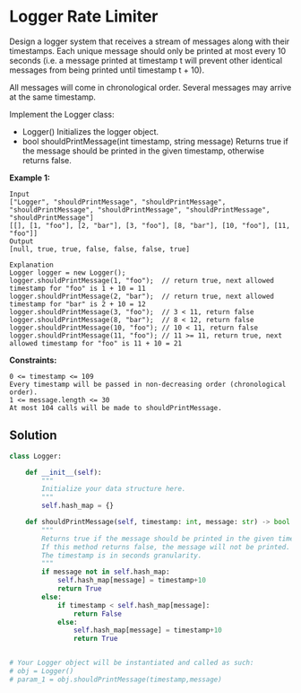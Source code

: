 <h1>Logger Rate Limiter</h1>

<p>
Design a logger system that receives a stream of messages along with their timestamps. Each unique message should only be printed at most every 10 seconds (i.e. a message printed at timestamp t will prevent other identical messages from being printed until timestamp t + 10).

All messages will come in chronological order. Several messages may arrive at the same timestamp.

Implement the Logger class:

- Logger() Initializes the logger object.
- bool shouldPrintMessage(int timestamp, string message) Returns true if the message should be printed in the given timestamp, otherwise returns false.

</p>

<b>Example 1:</b>

    Input
    ["Logger", "shouldPrintMessage", "shouldPrintMessage", "shouldPrintMessage", "shouldPrintMessage", "shouldPrintMessage", "shouldPrintMessage"]
    [[], [1, "foo"], [2, "bar"], [3, "foo"], [8, "bar"], [10, "foo"], [11, "foo"]]
    Output
    [null, true, true, false, false, false, true]

    Explanation
    Logger logger = new Logger();
    logger.shouldPrintMessage(1, "foo");  // return true, next allowed timestamp for "foo" is 1 + 10 = 11
    logger.shouldPrintMessage(2, "bar");  // return true, next allowed timestamp for "bar" is 2 + 10 = 12
    logger.shouldPrintMessage(3, "foo");  // 3 < 11, return false
    logger.shouldPrintMessage(8, "bar");  // 8 < 12, return false
    logger.shouldPrintMessage(10, "foo"); // 10 < 11, return false
    logger.shouldPrintMessage(11, "foo"); // 11 >= 11, return true, next allowed timestamp for "foo" is 11 + 10 = 21

 
<b>Constraints:</b>

    0 <= timestamp <= 109
    Every timestamp will be passed in non-decreasing order (chronological order).
    1 <= message.length <= 30
    At most 104 calls will be made to shouldPrintMessage.

<h2>Solution</h2>

```python
class Logger:

    def __init__(self):
        """
        Initialize your data structure here.
        """
        self.hash_map = {}

    def shouldPrintMessage(self, timestamp: int, message: str) -> bool:
        """
        Returns true if the message should be printed in the given timestamp, otherwise returns false.
        If this method returns false, the message will not be printed.
        The timestamp is in seconds granularity.
        """
        if message not in self.hash_map:
            self.hash_map[message] = timestamp+10
            return True
        else:
            if timestamp < self.hash_map[message]:
                return False
            else:
                self.hash_map[message] = timestamp+10
                return True


# Your Logger object will be instantiated and called as such:
# obj = Logger()
# param_1 = obj.shouldPrintMessage(timestamp,message)
```
